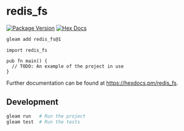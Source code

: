# redis_fs

[![Package Version](https://img.shields.io/hexpm/v/redis_fs)](https://hex.pm/packages/redis_fs)
[![Hex Docs](https://img.shields.io/badge/hex-docs-ffaff3)](https://hexdocs.pm/redis_fs/)

```sh
gleam add redis_fs@1
```
```gleam
import redis_fs

pub fn main() {
  // TODO: An example of the project in use
}
```

Further documentation can be found at <https://hexdocs.pm/redis_fs>.

## Development

```sh
gleam run   # Run the project
gleam test  # Run the tests
```
